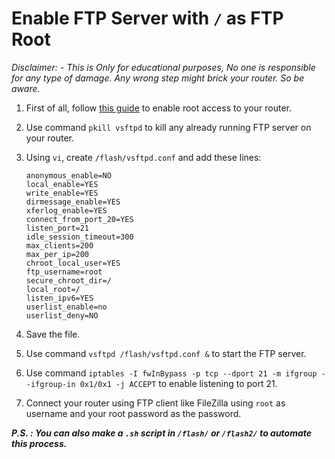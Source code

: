 
# Enable FTP Server with `/` as FTP Root

*Disclaimer: - This is Only for educational purposes, No one is responsible for any type of damage. Any wrong step might brick your router. So be aware.*  

1. First of all, follow [this guide](https://github.com/JFC-Group/JF-Customisation/blob/master/Instructions/Get-Root-Access-JF-ONT-Home-Gateway.md) to enable root access to your router.

2. Use command `pkill vsftpd` to kill any already running FTP server on your router.

3. Using `vi`, create `/flash/vsftpd.conf` and add these lines:

    ```
    anonymous_enable=NO
    local_enable=YES
    write_enable=YES
    dirmessage_enable=YES
    xferlog_enable=YES
    connect_from_port_20=YES
    listen_port=21
    idle_session_timeout=300
    max_clients=200
    max_per_ip=200
    chroot_local_user=YES
    ftp_username=root
    secure_chroot_dir=/
    local_root=/
    listen_ipv6=YES
    userlist_enable=no
    userlist_deny=NO
    ```

4. Save the file.

5. Use command `vsftpd /flash/vsftpd.conf &` to start the FTP server.

6. Use command `iptables -I fwInBypass -p tcp --dport 21 -m ifgroup --ifgroup-in 0x1/0x1 -j ACCEPT` to enable listening to port 21.

7. Connect your router using FTP client like FileZilla using `root` as username and your root password as the password.

_**P.S. : You can also make a `.sh` script in `/flash/` or `/flash2/` to automate this process.**_
